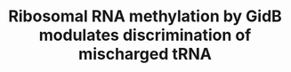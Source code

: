 ---
title: "Ribosomal RNA methylation by GidB modulates discrimination of mischarged tRNA"
authors: "Bi Z, Chen YX, **Young ID**, Su HW, Chen Y, Hong JY, **Fraser JS**, Javid B"
journal: 
pub_date: "2024-07-18"
image: "/static/img/pub/2024_bi.png"
pmid: 
pmcid:
biorxiv:
biorxiv_version: "2021.03.02.433644v3"
pdf:
---